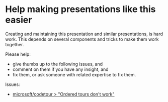 # Help making presentations like this easier

Creating and maintaining this presentation and similar presentations, is hard work. This depends on
several components and tricks to make them work together.

Please help:

- give thumbs up to the following issues, and
- comment on them if you have any insight, and
- fix them, or ask someone with related expertise to fix them.

Issues:

- [microsoft/codetour > "Ordered tours don't work"](https://github.com/microsoft/codetour/issues/248)
